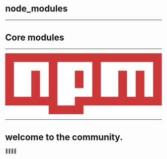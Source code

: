 # node_modules

---

# Core modules

---

![NPM](./images/npm.png)

---

# welcome to the community.

👋🤗👋🤗
